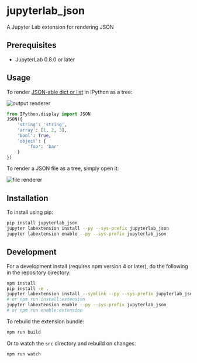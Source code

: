 # jupyterlab_json

A Jupyter Lab extension for rendering JSON

## Prerequisites

* JupyterLab 0.8.0 or later

## Usage

To render [JSON-able dict or list](https://ipython.org/ipython-doc/3/api/generated/IPython.display.html#IPython.display.JSON) in IPython as a tree:

![output renderer](http://g.recordit.co/2sRtRtPlLs.gif)

```python
from IPython.display import JSON
JSON({
    'string': 'string',
    'array': [1, 2, 3],
    'bool': True,
    'object': {
        'foo': 'bar'
    }
})
```

To render a JSON file as a tree, simply open it:

![file renderer](http://g.recordit.co/ENRlabdByw.gif)

## Installation

To install using pip:

```bash
pip install jupyterlab_json
jupyter labextension install --py --sys-prefix jupyterlab_json
jupyter labextension enable --py --sys-prefix jupyterlab_json
```

## Development

For a development install (requires npm version 4 or later), do the following in the repository directory:

```bash
npm install
pip install -e .
jupyter labextension install --symlink --py --sys-prefix jupyterlab_json
# or npm run install:extension
jupyter labextension enable --py --sys-prefix jupyterlab_json
# or npm run enable:extension
```

To rebuild the extension bundle:

```bash
npm run build
```

Or to watch the `src` directory and rebuild on changes:

```bash
npm run watch
```
